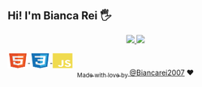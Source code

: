 ##  Hi! I'm Bianca Rei 🖐️

<div align="center">
  <a href="https://github.com/Biancarei2007">
  <img height="140em" src="https://github-readme-stats.vercel.app/api?username=Biancarei2007&show_icons=true&theme=dracula&include_all_commits=true&count_private=true"/>
  <img height="140em" src="https://github-readme-stats.vercel.app/api/top-langs/?username=Biancarei2007&layout=compact&langs_count=7&theme=dracula"/>
</div>

<div style="display: inline_block"><br>
    <img align="center" alt="HTML.5" height="30" width="40" src="https://raw.githubusercontent.com/devicons/devicon/master/icons/html5/html5-original.svg">
  <img align="center" alt="CSS" height="30" width="40" src="https://raw.githubusercontent.com/devicons/devicon/master/icons/css3/css3-original.svg">
  <img align="center" alt="Js" height="30" width="40" src="https://raw.githubusercontent.com/devicons/devicon/master/icons/javascript/javascript-plain.svg">
 </div>
  
<div align="center"> 
    <sub>Made with love by <a href="https://portfolio-six-navy.vercel.app/" target="_blank">@Biancarei2007<a> ❤️</sub>  
</div>
 
